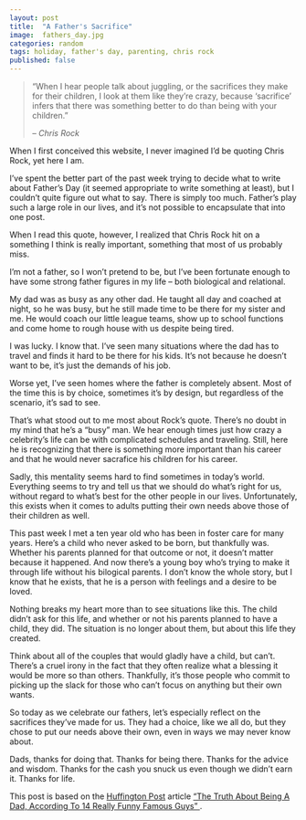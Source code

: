 ```yaml
---
layout: post
title:  "A Father's Sacrifice"
image:  fathers_day.jpg
categories: random
tags: holiday, father's day, parenting, chris rock
published: false
---
```


<blockquote>
  <p>
    &ldquo;When I hear people talk about juggling, or the sacrifices they make for their children, 
    I look at them like they&rsquo;re crazy, because &lsquo;sacrifice&rsquo; infers that there was 
    something better to do than being with your children.&rdquo;
  </p>
  
  <cite>
    &ndash; Chris Rock
  </cite>
</blockquote>

When I first conceived this website, I never imagined I&rsquo;d be quoting Chris Rock, yet here I am.

I&rsquo;ve spent the better part of the past week trying to decide what to write about Father&rsquo;s Day (it seemed appropriate to write something at least), but I couldn&rsquo;t quite figure out what to say. There is simply too much. Father&rsquo;s play such a large role in our lives, and it&rsquo;s not possible to encapsulate that into one post.

When I read this quote, however, I realized that Chris Rock hit on a something I think is really important, something that most of us probably miss.

I&rsquo;m not a father, so I won&rsquo;t pretend to be, but I&rsquo;ve been fortunate enough to have some strong father figures in my life &ndash; both biological and relational.

My dad was as busy as any other dad. He taught all day and coached at night, so he was busy, but he still made time to be there for my sister and me. He would coach our little league teams, show up to school functions and come home to rough house with us despite being tired.

I was lucky. I know that. I&rsquo;ve seen many situations where the dad has to travel and finds it hard to be there for his kids. It&rsquo;s not because he doesn&rsquo;t want to be, it&rsquo;s just the demands of his job.

Worse yet, I&rsquo;ve seen homes where the father is completely absent. Most of the time this is by choice, sometimes it&rsquo;s by design, but regardless of the scenario, it&rsquo;s sad to see.

That&rsquo;s what stood out to me most about Rock&rsquo;s quote. There&rsquo;s no doubt in my mind that he&rsquo;s a &ldquo;busy&rdquo; man. We hear enough times just how crazy a celebrity&rsquo;s life can be with complicated schedules and traveling. Still, here he is recognizing that there is something more important than his career and that he would never sacrafice his children for his career.

Sadly, this mentality seems hard to find sometimes in today&rsquo;s world. Everything seems to try and tell us that we should do what&rsquo;s right for us, without regard to what&rsquo;s best for the other people in our lives. Unfortunately, this exists when it comes to adults putting their own needs above those of their children as well.

This past week I met a ten year old who has been in foster care for many years. Here&rsquo;s a child who never asked to be born, but thankfully was. Whether his parents planned for that outcome or not, it doesn&rsquo;t matter because it happened. And now there&rsquo;s a young boy who&rsquo;s trying to make it through life without his bilogical parents. I don&rsquo;t know the whole story, but I know that he exists, that he is a person with feelings and a desire to be loved.

Nothing breaks my heart more than to see situations like this. The child didn&rsquo;t ask for this life, and whether or not his parents planned to have a child, they did. The situation is no longer about them, but about this life they created.

Think about all of the couples that would gladly have a child, but can&rsquo;t. There&rsquo;s a cruel irony in the fact that they often realize what a blessing it would be more so than others. Thankfully, it&rsquo;s those people who commit to picking up the slack for those who can&rsquo;t focus on anything but their own wants.

So today as we celebrate our fathers, let&rsquo;s especially reflect on the sacrifices they&rsquo;ve made for us. They had a choice, like we all do, but they chose to put our needs above their own, even in ways we may never know about.

Dads, thanks for doing that. Thanks for being there. Thanks for the advice and wisdom. Thanks for the cash you snuck us even though we didn&rsquo;t earn it. Thanks for life.

<aside class="bookReview">
    <p>
        This post is based on the <a href="http://www.huffingtonpost.com" target="_blank">Huffington Post</a> article 
        <a href="http://www.huffingtonpost.com/2014/06/13/the-truth-about-being-a-dad-funny-dudes_n_5481560.html target="_blank">
          &ldquo;The Truth About Being A Dad, According To 14 Really Funny Famous Guys&rdquo;
        </a>.
    </p>
</aside>

